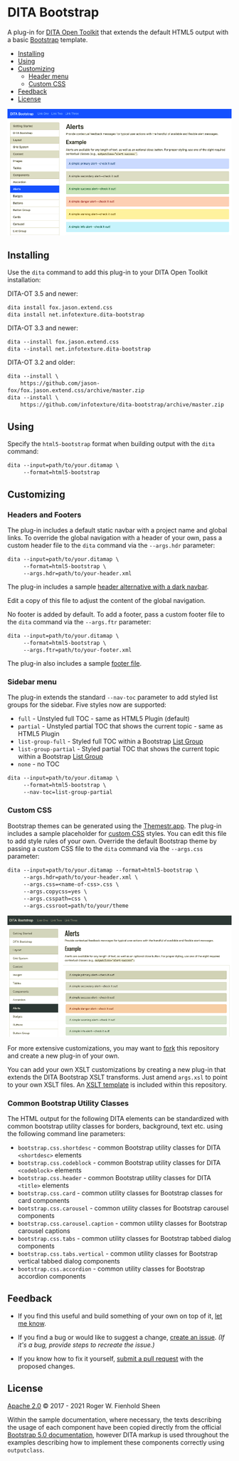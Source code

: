 # DITA Bootstrap

A plug-in for [DITA Open Toolkit][1] that extends the default HTML5 output with a basic [Bootstrap][2] template.

<!-- MarkdownTOC levels="2,3" -->

- [Installing](#installing)
- [Using](#using)
- [Customizing](#customizing)
  - [Header menu](#header-menu)
  - [Custom CSS](#custom-css)
- [Feedback](#feedback)
- [License](#license)

<!-- /MarkdownTOC -->

![Sample DITA Bootstrap output](images/default-bootstrap.png)

## Installing

Use the `dita` command to add this plug-in to your DITA Open Toolkit installation:

DITA-OT 3.5 and newer:

```console
dita install fox.jason.extend.css
dita install net.infotexture.dita-bootstrap
```

DITA-OT 3.3 and newer:

```console
dita --install fox.jason.extend.css
dita --install net.infotexture.dita-bootstrap
```

DITA-OT 3.2 and older:

```console
dita --install \
    https://github.com/jason-fox/fox.jason.extend.css/archive/master.zip
dita --install \
    https://github.com/infotexture/dita-bootstrap/archive/master.zip
```

## Using

Specify the `html5-bootstrap` format when building output with the `dita` command:

```console
dita --input=path/to/your.ditamap \
     --format=html5-bootstrap
```

## Customizing

### Headers and Footers

The plug-in includes a default static navbar with a project name and global links. To override the global navigation with a header of your own, pass a custom header file to the `dita` command via the `--args.hdr` parameter:

```console
dita --input=path/to/your.ditamap \
     --format=html5-bootstrap \
     --args.hdr=path/to/your-header.xml
```

The plug-in includes a sample [header alternative with a dark navbar][3].

Edit a copy of this file to adjust the content of the global navigation.

No footer is added by default. To add a footer, pass a custom footer file to the `dita` command via the `--args.ftr` parameter:

```console
dita --input=path/to/your.ditamap \
     --format=html5-bootstrap \
     --args.ftr=path/to/your-footer.xml
```

The plug-in also includes a sample [footer file][4].

### Sidebar menu

The plug-in extends the standard  `--nav-toc` parameter to add styled list groups for the sidebar. Five styles now are supported:

-  `full` - Unstyled full TOC - same as HTML5 Plugin (default)
-  `partial` - Unstyled  partial TOC that shows the current topic - same as HTML5 Plugin
-  `list-group-full`  -  Styled full TOC within a Bootstrap [List Group](https://getbootstrap.com/docs/5.0/components/list-group/)
-  `list-group-partial` -  Styled partial TOC that shows the current topic  within a Bootstrap [List Group](https://getbootstrap.com/docs/5.0/components/list-group/)
-  `none` - no TOC

```console
dita --input=path/to/your.ditamap \
     --format=html5-bootstrap \
     --nav-toc=list-group-partial
```


### Custom CSS

Bootstrap themes can be generated using the [Themestr.app](https://themestr.app/theme). The plug-in includes a sample placeholder for [custom CSS][5] styles. You can edit this file to add style rules of your own. Override the default Bootstrap theme by passing a custom CSS file to the `dita` command via the `--args.css` parameter:

```console
dita --input=path/to/your.ditamap --format=html5-bootstrap \
     --args.hdr=path/to/your-header.xml \
     --args.css=<name-of-css>.css \
     --args.copycss=yes \
     --args.csspath=css \
     --args.cssroot=path/to/your/theme
```

![Sample DITA Bootstrap output](images/custom-bootstrap.png)

For more extensive customizations, you may want to [fork][6] this repository and create a new plug-in of your own.

You can add your own XSLT customizations by creating a new plug-in that extends the DITA Bootstrap XSLT transforms. Just amend `args.xsl` to point to your own XSLT files. An [XSLT template](./xsl/html5-bootstrap-template.xsl) is included within this repository.

### Common Bootstrap Utility Classes

The HTML output for the following DITA elements can be standardized with common bootstrap utility classes for borders, background, text etc. using the following command line parameters:

- `bootstrap.css.shortdesc` - common Bootstrap utility classes for DITA `<shortdesc>` elements
- `bootstrap.css.codeblock` - common Bootstrap utility classes for DITA `<codeblock>` elements
- `bootstrap.css.header` - common Bootstrap utility classes for DITA `<title>` elements
- `bootstrap.css.card` - common utility classes for Bootstrap classes for card components
- `bootstrap.css.carousel` - common utility classes for Bootstrap carousel components
- `bootstrap.css.carousel.caption` - common utility classes for Bootstrap carousel captions
- `bootstrap.css.tabs` - common utility classes for Bootstrap tabbed dialog components
- `bootstrap.css.tabs.vertical` - common utility classes for Bootstrap vertical tabbed dialog components
- `bootstrap.css.accordion` - common utility classes for Bootstrap accordion components

## Feedback

- If you find this useful and build something of your own on top of it, [let me know][7].

- If you find a bug or would like to suggest a change, [create an issue][8].
  _(If it's a bug, provide steps to recreate the issue.)_

- If you know how to fix it yourself, [submit a pull request][9] with the proposed changes.

## License

[Apache 2.0](LICENSE) © 2017 - 2021 Roger W. Fienhold Sheen

Within the sample documentation, where necessary, the texts describing the usage of each component have been copied directly from the official [Bootstrap 5.0 documentation][10], however DITA markup is used throughout the examples describing how to implement these components correctly using `outputclass`.

[1]: http://www.dita-ot.org
[2]: https://getbootstrap.com/docs/5.0
[3]: https://github.com/infotexture/dita-bootstrap/blob/master/includes/bs-navbar-inverse.hdr.xml
[4]: https://github.com/infotexture/dita-bootstrap/blob/master/includes/bs-footer-example.xml
[5]: https://github.com/infotexture/dita-bootstrap/blob/master/css/custom.css
[6]: https://help.github.com/articles/fork-a-repo/
[7]: https://twitter.com/infotexture
[8]: https://github.com/infotexture/dita-bootstrap/issues/new
[9]: https://help.github.com/articles/using-pull-requests/
[10]: https://getbootstrap.com/docs/5.0
